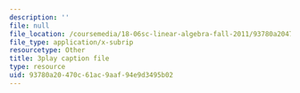 ```yaml
---
description: ''
file: null
file_location: /coursemedia/18-06sc-linear-algebra-fall-2011/93780a20470c61ac9aaf94e9d3495b02_B17h10EF59g.srt
file_type: application/x-subrip
resourcetype: Other
title: 3play caption file
type: resource
uid: 93780a20-470c-61ac-9aaf-94e9d3495b02
---
```

